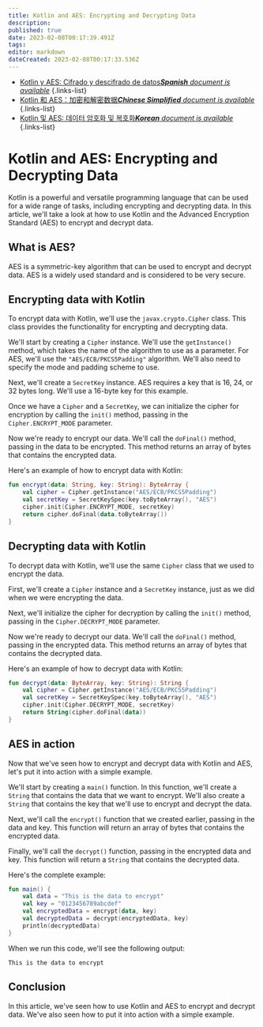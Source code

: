 ```yaml
---
title: Kotlin and AES: Encrypting and Decrypting Data
description: 
published: true
date: 2023-02-08T00:17:39.491Z
tags: 
editor: markdown
dateCreated: 2023-02-08T00:17:33.536Z
---
```


- [Kotlin y AES: Cifrado y descifrado de datos***Spanish** document is available*](/es/Knowledge-base/Kotlin/kotlin-and-aes-encrypting-and-decrypting-data)
{.links-list}
- [Kotlin 和 AES：加密和解密数据***Chinese Simplified** document is available*](/zh/Knowledge-base/Kotlin/kotlin-and-aes-encrypting-and-decrypting-data)
{.links-list}
- [Kotlin 및 AES: 데이터 암호화 및 복호화***Korean** document is available*](/ko/Knowledge-base/Kotlin/kotlin-and-aes-encrypting-and-decrypting-data)
{.links-list}


# Kotlin and AES: Encrypting and Decrypting Data

Kotlin is a powerful and versatile programming language that can be used for a wide range of tasks, including encrypting and decrypting data. In this article, we'll take a look at how to use Kotlin and the Advanced Encryption Standard (AES) to encrypt and decrypt data.

## What is AES?

AES is a symmetric-key algorithm that can be used to encrypt and decrypt data. AES is a widely used standard and is considered to be very secure.

## Encrypting data with Kotlin

To encrypt data with Kotlin, we'll use the ```javax.crypto.Cipher``` class. This class provides the functionality for encrypting and decrypting data.

We'll start by creating a ```Cipher``` instance. We'll use the ```getInstance()``` method, which takes the name of the algorithm to use as a parameter. For AES, we'll use the ```"AES/ECB/PKCS5Padding"``` algorithm. We'll also need to specify the mode and padding scheme to use.

Next, we'll create a ```SecretKey``` instance. AES requires a key that is 16, 24, or 32 bytes long. We'll use a 16-byte key for this example.

Once we have a ```Cipher``` and a ```SecretKey```, we can initialize the cipher for encryption by calling the ```init()``` method, passing in the ```Cipher.ENCRYPT_MODE``` parameter.

Now we're ready to encrypt our data. We'll call the ```doFinal()``` method, passing in the data to be encrypted. This method returns an array of bytes that contains the encrypted data.

Here's an example of how to encrypt data with Kotlin:

```kotlin
fun encrypt(data: String, key: String): ByteArray {
    val cipher = Cipher.getInstance("AES/ECB/PKCS5Padding")
    val secretKey = SecretKeySpec(key.toByteArray(), "AES")
    cipher.init(Cipher.ENCRYPT_MODE, secretKey)
    return cipher.doFinal(data.toByteArray())
}
```

## Decrypting data with Kotlin

To decrypt data with Kotlin, we'll use the same ```Cipher``` class that we used to encrypt the data.

First, we'll create a ```Cipher``` instance and a ```SecretKey``` instance, just as we did when we were encrypting the data.

Next, we'll initialize the cipher for decryption by calling the ```init()``` method, passing in the ```Cipher.DECRYPT_MODE``` parameter.

Now we're ready to decrypt our data. We'll call the ```doFinal()``` method, passing in the encrypted data. This method returns an array of bytes that contains the decrypted data.

Here's an example of how to decrypt data with Kotlin:

```kotlin
fun decrypt(data: ByteArray, key: String): String {
    val cipher = Cipher.getInstance("AES/ECB/PKCS5Padding")
    val secretKey = SecretKeySpec(key.toByteArray(), "AES")
    cipher.init(Cipher.DECRYPT_MODE, secretKey)
    return String(cipher.doFinal(data))
}
```

## AES in action

Now that we've seen how to encrypt and decrypt data with Kotlin and AES, let's put it into action with a simple example.

We'll start by creating a ```main()``` function. In this function, we'll create a ```String``` that contains the data that we want to encrypt. We'll also create a ```String``` that contains the key that we'll use to encrypt and decrypt the data.

Next, we'll call the ```encrypt()``` function that we created earlier, passing in the data and key. This function will return an array of bytes that contains the encrypted data.

Finally, we'll call the ```decrypt()``` function, passing in the encrypted data and key. This function will return a ```String``` that contains the decrypted data.

Here's the complete example:

```kotlin
fun main() {
    val data = "This is the data to encrypt"
    val key = "0123456789abcdef"
    val encryptedData = encrypt(data, key)
    val decryptedData = decrypt(encryptedData, key)
    println(decryptedData)
}
```

When we run this code, we'll see the following output:

```
This is the data to encrypt
```

## Conclusion

In this article, we've seen how to use Kotlin and AES to encrypt and decrypt data. We've also seen how to put it into action with a simple example.